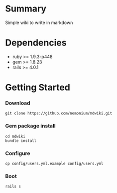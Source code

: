 # Summary

Simple wiki to write in markdown

# Dependencies

- ruby >= 1.9.3-p448
- gem >= 1.8.23
- rails >= 4.0.1

# Getting Started
### Download

    git clone https://github.com/nemonium/mdwiki.git

### Gem package install

    cd mdwiki
    bundle install

### Configure

    cp config/users.yml.example config/users.yml

### Boot

    rails s

